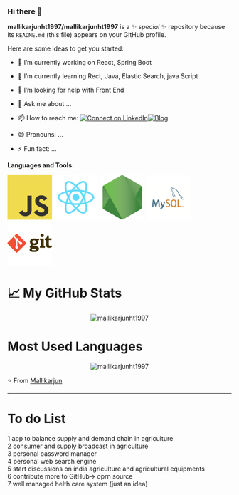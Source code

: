 ### Hi there 👋


**mallikarjunht1997/mallikarjunht1997** is a ✨ _special_ ✨ repository because its `README.md` (this file) appears on your GitHub profile.

Here are some ideas to get you started:

- 🔭 I’m currently working on React, Spring Boot
- 🌱 I’m currently learning Rect, Java, Elastic Search, java Script
- 🤔 I’m looking for help with Front End 
- 💬 Ask me about ...
- 📫 How to reach me: [![Connect on LinkedIn](https://img.shields.io/badge/--linkedin?label=LinkedIn&logo=LinkedIn&style=social)](https://www.linkedin.com/in/mallikarjunht)[![Blog](https://img.shields.io/badge/--blog?label=Blog&logo=Blogger&style=social)](https://csitexp.blogspot.com/)

- 😄 Pronouns: ...
- ⚡ Fun fact: ...

**Languages and Tools:**  

<code><img height="100" src="https://raw.githubusercontent.com/github/explore/80688e429a7d4ef2fca1e82350fe8e3517d3494d/topics/javascript/javascript.png"></code>
<code><img height="100" src="https://raw.githubusercontent.com/github/explore/80688e429a7d4ef2fca1e82350fe8e3517d3494d/topics/react/react.png"></code>
<code><img height="100" src="https://raw.githubusercontent.com/github/explore/80688e429a7d4ef2fca1e82350fe8e3517d3494d/topics/nodejs/nodejs.png"></code>
<code><img height="100" src="https://raw.githubusercontent.com/github/explore/80688e429a7d4ef2fca1e82350fe8e3517d3494d/topics/mysql/mysql.png"></code>
<code><img height="100" src="https://raw.githubusercontent.com/github/explore/80688e429a7d4ef2fca1e82350fe8e3517d3494d/topics/git/git.png"></code>

# 📈 My GitHub Stats

<p align="center"> <img src="https://github-readme-stats.vercel.app/api?username=mallikarjunht1997&show_icons=true&theme=gotham" alt="mallikarjunht1997" />

# Most Used Languages  

<p align="center"> <img src="https://github-readme-stats.vercel.app/api/top-langs/?username=mallikarjunht1997&theme=tokyonight" alt="mallikarjunht1997" />

⭐️ From [Mallikarjun](https://github.com/mallikarjunht1997)
***
# To do List
<p>
1 app to balance supply and demand chain in agriculture<br>
2 consumer and supply broadcast in agriculture<br>
3 personal password manager<br>
4 personal web search engine<br>
5 start discussions on india agriculture and agricultural equipments<br>
6 contribute more to GitHub-> oprn source<br>
7 well managed helth care system (just an idea)<br>
</p>  
